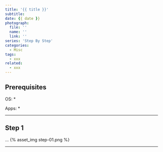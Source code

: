 ```yaml
---
title: '{{ title }}'
subtitle: 
date: {{ date }}
photograph: 
  file: ''
  name: ''
  link: ''
series: 'Step By Step'
categories:
  - Misc
tags:
  - xxx
related:
  - xxx
---
```


<!-- more -->

## Prerequisites

OS:
    *

Apps:
    *

---

## Step 1
...
{% asset_img step-01.png %}

---

